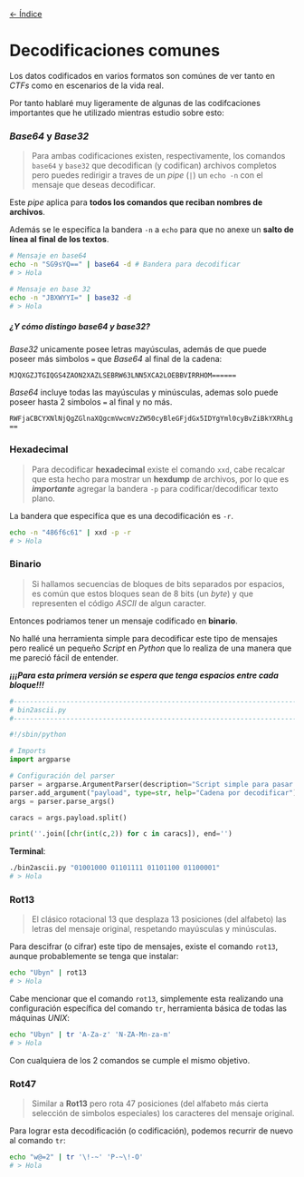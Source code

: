 [<- Índice](../Pentesting.md)
# Decodificaciones comunes

Los datos codificados en varios formatos son comúnes de ver tanto en *CTFs* como en escenarios de la vida real.

Por tanto hablaré muy ligeramente de algunas de las codifcaciones importantes que he utilizado mientras estudio sobre esto:

### *Base64* y *Base32*

> Para ambas codificaciones existen, respectivamente, los comandos `base64` y `base32` que decodifican (y codifican) archivos completos pero puedes redirigir a traves de un *pipe* (`|`) un `echo -n` con el mensaje que deseas decodificar.

Este *pipe* aplica para **todos los comandos que reciban nombres de archivos**.

Además se le especifíca la bandera `-n` a `echo` para que no anexe un **salto de línea al final de los textos**.

```bash
# Mensaje en base64
echo -n "SG9sYQ==" | base64 -d # Bandera para decodificar
# > Hola

# Mensaje en base 32
echo -n "JBXWYYI=" | base32 -d
# > Hola
```

##### ¿Y cómo distingo *base64* y *base32*?

*Base32* unicamente posee letras mayúsculas, además de que puede poseer más simbolos `=` que *Base64* al final de la cadena:

`MJQXGZJTGIQGS4ZAON2XAZLSEBRW63LNN5XCA2LOEBBVIRRHOM======`

*Base64* incluye todas las mayúsculas y minúsculas, ademas solo puede poseer hasta 2 simbolos `=` al final y no más.

`RWFjaCBCYXNlNjQgZGlnaXQgcmVwcmVzZW50cyBleGFjdGx5IDYgYml0cyBvZiBkYXRhLg==`

### Hexadecimal

> Para decodificar **hexadecimal** existe el comando `xxd`, cabe recalcar que esta hecho para mostrar un **hexdump** de archivos, por lo que es ***importante*** agregar la bandera `-p` para codificar/decodificar texto plano.

La bandera que especifíca que es una decodificación es `-r`.

```bash
echo -n "486f6c61" | xxd -p -r
# > Hola
```

### Binario

> Si hallamos secuencias de bloques de bits separados por espacios, es común que estos bloques sean de 8 bits (un *byte*) y que representen el código *ASCII* de algun caracter.

Entonces podriamos tener un mensaje codificado en **binario**.

No hallé una herramienta simple para decodificar este tipo de mensajes pero realicé un pequeño *Script* en *Python* que lo realiza de una manera que me pareció fácil de entender.

***¡¡¡Para esta primera versión se espera que tenga espacios entre cada bloque!!!***

```python
#----------------------------------------------------------------------
# bin2ascii.py
#----------------------------------------------------------------------

#!/sbin/python

# Imports
import argparse

# Configuración del parser
parser = argparse.ArgumentParser(description="Script simple para pasar binario a hexadecimal")
parser.add_argument("payload", type=str, help="Cadena por decodificar")
args = parser.parse_args()

caracs = args.payload.split()

print(''.join([chr(int(c,2)) for c in caracs]), end='')
```

**Terminal**:

```bash
./bin2ascii.py "01001000 01101111 01101100 01100001"
# > Hola
```

### Rot13

> El clásico rotacional 13 que desplaza 13 posiciones (del alfabeto) las letras del mensaje original, respetando mayúsculas y minúsculas.

Para descifrar (o cifrar) este tipo de mensajes, existe el comando `rot13`, aunque probablemente se tenga que instalar:

```bash
echo "Ubyn" | rot13
# > Hola
```

Cabe mencionar que el comando `rot13`, simplemente esta realizando una configuración específica del comando `tr`, herramienta básica de todas las máquinas *UNIX*:

```bash
echo "Ubyn" | tr 'A-Za-z' 'N-ZA-Mn-za-m'
# > Hola
```

Con cualquiera de los 2 comandos se cumple el mismo objetivo.

### Rot47

> Similar a **Rot13** pero rota 47 posiciones (del alfabeto más cierta selección de simbolos especiales) los caracteres del mensaje original.

Para lograr esta decodificación (o codificación), podemos recurrir de nuevo al comando `tr`:

```bash
echo "w@=2" | tr '\!-~' 'P-~\!-O'
# > Hola
```